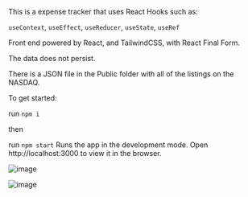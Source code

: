 <!-- @format -->

This is a expense tracker that uses React Hooks such as:

`useContext`, `useEffect`, `useReducer`, `useState`, `useRef`

Front end powered by React, and TailwindCSS, with React Final Form.

The data does not persist.

There is a JSON file in the Public folder with all of the listings on the NASDAQ. 

To get started:

run `npm i`

then

run `npm start`
Runs the app in the development mode.
Open http://localhost:3000 to view it in the browser.

![image](https://github.com/tobeyesong/expense-tracker-demo/assets/65470881/ce69ea56-946f-449c-9a32-cb150b59b137)

![image](https://github.com/tobeyesong/expense-tracker-demo/assets/65470881/58af5c5b-dc0e-4275-9eba-3e21192d7a32)


